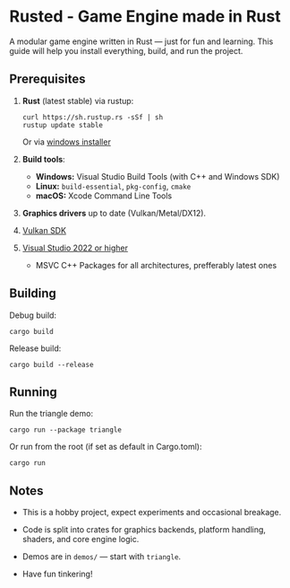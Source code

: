 # Rusted - Game Engine made in Rust

A modular game engine written in Rust — just for fun and learning. This guide will help you install everything, build, and run the project.

## Prerequisites

1.  **Rust** (latest stable) via rustup:
    ```
    curl https://sh.rustup.rs -sSf | sh
    rustup update stable
    ```
    Or via [windows installer](https://www.rust-lang.org/tools/install)
    
2.  **Build tools**:
    -   **Windows:** Visual Studio Build Tools (with C++ and Windows SDK)
    -   **Linux:**  `build-essential`, `pkg-config`, `cmake`
    -   **macOS:** Xcode Command Line Tools
3.  **Graphics drivers** up to date (Vulkan/Metal/DX12).
4. [Vulkan SDK](https://vulkan.lunarg.com/sdk/home#windows)
5. [Visual Studio 2022 or higher](https://visualstudio.microsoft.com/pl/downloads)
	- MSVC C++ Packages for all architectures, prefferably latest ones

## Building

Debug build:

```
cargo build
```

Release build:

```
cargo build --release
```

## Running

Run the triangle demo:
```
cargo run --package triangle
```
Or run from the root (if set as default in Cargo.toml):
```
cargo run
```

## Notes

-   This is a hobby project, expect experiments and occasional breakage.
    
-   Code is split into crates for graphics backends, platform handling, shaders, and core engine logic.
    
-   Demos are in `demos/` — start with `triangle`.
    
-   Have fun tinkering!